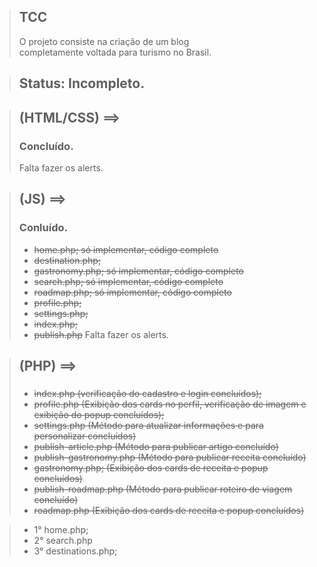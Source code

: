 > ## TCC
> O projeto consiste na criação de um blog <br> completamente voltada para turismo no Brasil.

> ## Status: Incompleto.

> ## (HTML/CSS) ==>
> ### Concluído.
> Falta fazer os alerts.

> ## (JS) ==>
> ### Conluído.
> + <s>home.php; só implementar, código completo</s>
> + <s>destination.php;</s>
> + <s>gastronomy.php; só implementar, código completo</s>
> + <s>search.php; só implementar, código completo</s>
> + <s>roadmap.php; só implementar, código completo</s>
> + <s>profile.php;</s>
> + <s>settings.php;</s>
> + <s>index.php;</s>
> + <s>publish.php</s>
> Falta fazer os alerts.

> ## (PHP) ==>
> ###
> + <s>index.php (verificação do cadastro e login concluídos);</s>
> + <s>profile.php (Exibição dos cards no perfil, verificação de imagem e exibição do popup concluídos);</s>
> + <s>settings.php (Método para atualizar informações e para personalizar concluídos)</s>
> + <s>publish-article.php (Método para publicar artigo concluído)</s>
> + <s>publish-gastronomy.php (Método para publicar receita concluído)</s>
> + <s>gastronomy.php; (Exibição dos cards de receita e popup concluídos)</s>
> + <s>publish-roadmap.php (Método para publicar roteiro de viagem concluído)</s>
> + <s>roadmap.php (Exibição dos cards de receita e popup concluídos)</s>

> + 1° home.php;
> + 2° search.php
> + 3° destinations.php;